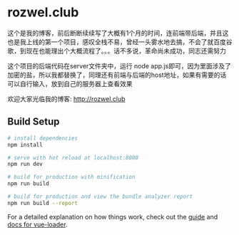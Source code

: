 # rozwel.club

这个是我的博客，前后断断续续写了大概有1个月的时间，连前端带后端，并且这也是我上线的第一个项目，感叹全栈不易，曾经一头雾水地去搞，不会了就百度谷歌，到现在也能理出个大概流程了。。。话不多说，革命尚未成功，同志还需努力

这个项目的后端代码在server文件夹中，运行 node app.js即可，因为里面涉及了加密的盐，所以我都替换了，同理还有前端与后端的host地址，如果有需要的话可以自行输入，放到自己的服务器上查看效果

欢迎大家光临我的博客: http://rozwel.club


## Build Setup

``` bash
# install dependencies
npm install

# serve with hot reload at localhost:8080
npm run dev

# build for production with minification
npm run build

# build for production and view the bundle analyzer report
npm run build --report
```

For a detailed explanation on how things work, check out the [guide](http://vuejs-templates.github.io/webpack/) and [docs for vue-loader](http://vuejs.github.io/vue-loader).
